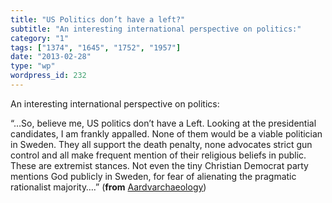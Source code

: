 ```yaml
---
title: "US Politics don’t have a left?"
subtitle: "An interesting international perspective on politics:"
category: "1"
tags: ["1374", "1645", "1752", "1957"]
date: "2013-02-28"
type: "wp"
wordpress_id: 232
---
```

An interesting international perspective on politics:

> 
“…So, believe me, US politics don’t have a Left. Looking at the presidential candidates, I am frankly appalled. None of them would be a viable politician in Sweden. They all support the death penalty, none advocates strict gun control and all make frequent mention of their religious beliefs in public. These are extremist stances. Not even the tiny Christian Democrat party mentions God publicly in Sweden, for fear of alienating the pragmatic rationalist majority….” (**from** [Aardvarchaeology](http://scienceblogs.com/aardvarchaeology/2008/02/03/us-politics-have-no-left-wing/))